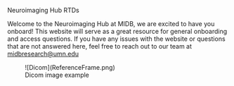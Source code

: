 Neuroimaging Hub RTDs

Welcome to the Neuroimaging Hub at MIDB, we are excited to have you onboard! This website will serve as a great resource for general onboarding and access questions. If you have any issues with the website or questions that are not answered here, feel free to reach out to our team at midbresearch@umn.edu


<figure markdown="span">
  ![Dicom](ReferenceFrame.png)
  <figcaption>Dicom image example</figcaption>
</figure>

